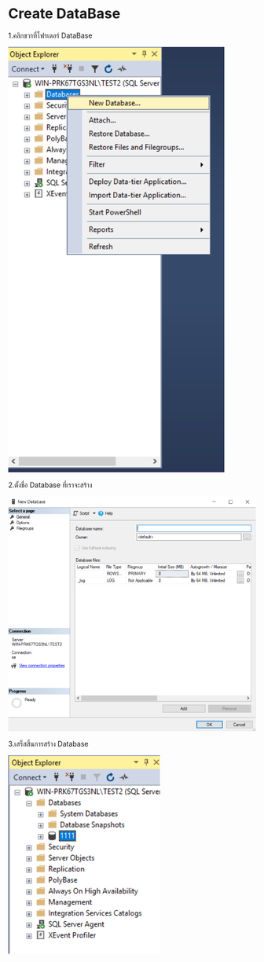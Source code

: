 # Create DataBase

1.คลิกขวาที่โฟรเดอร์ DataBase

![](<../../.gitbook/assets/image (41).png>)

2.ตั้งชื่อ Database ที่เราจะสร้าง

![](<../../.gitbook/assets/image (62).png>)

3.เสร็สสิ้นการสร้าง Database

![](<../../.gitbook/assets/image (42).png>)

